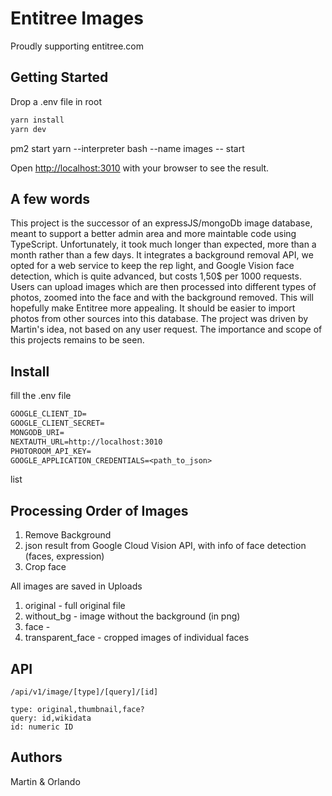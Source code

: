 # Entitree Images

Proudly supporting entitree.com

## Getting Started

Drop a .env file in root

```bash
yarn install
yarn dev
```

pm2 start yarn --interpreter bash --name images -- start

Open [http://localhost:3010](http://localhost:3010) with your browser to see the result.

## A few words

This project is the successor of an expressJS/mongoDb image database, meant to support a better admin area and more maintable code using TypeScript. Unfortunately, it took much longer than expected, more than a month rather than a few days. It integrates a background removal API, we opted for a web service to keep the rep light, and Google Vision face detection, which is quite advanced, but costs 1,50\$ per 1000 requests. Users can upload images which are then processed into different types of photos, zoomed into the face and with the background removed. This will hopefully make Entitree more appealing. It should be easier to import photos from other sources into this database. The project was driven by Martin's idea, not based on any user request. The importance and scope of this projects remains to be seen.

## Install

fill the .env file

```txt
GOOGLE_CLIENT_ID=
GOOGLE_CLIENT_SECRET=
MONGODB_URI=
NEXTAUTH_URL=http://localhost:3010
PHOTOROOM_API_KEY=
GOOGLE_APPLICATION_CREDENTIALS=<path_to_json>
```

list

## Processing Order of Images

1. Remove Background
2. json result from Google Cloud Vision API, with info of face detection (faces, expression)
3. Crop face

All images are saved in Uploads

1. original - full original file
2. without_bg - image without the background (in png)
3. face -
4. transparent_face - cropped images of individual faces

## API

```
/api/v1/image/[type]/[query]/[id]

type: original,thumbnail,face?
query: id,wikidata
id: numeric ID

```

## Authors

Martin & Orlando
